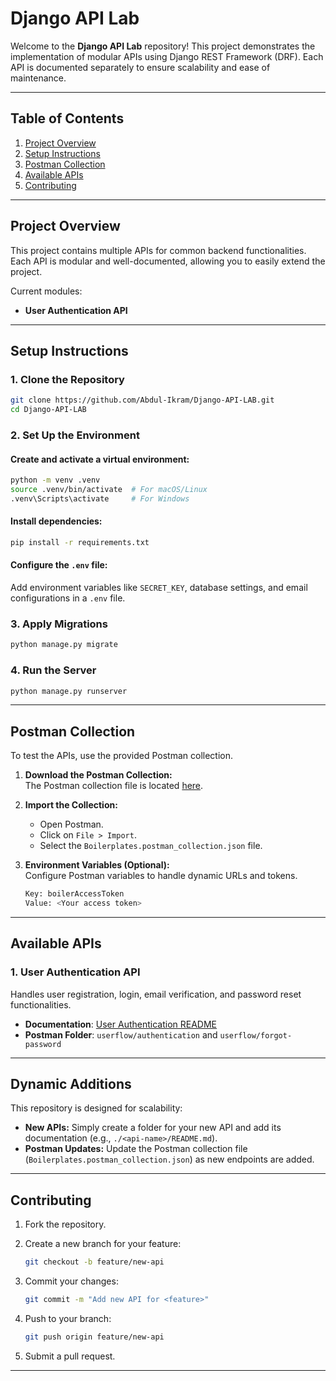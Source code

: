 # Django API Lab

Welcome to the **Django API Lab** repository! This project demonstrates the implementation of modular APIs using Django REST Framework (DRF). Each API is documented separately to ensure scalability and ease of maintenance.

----------

## Table of Contents

1.  [Project Overview](#project-overview)
2.  [Setup Instructions](#setup-instructions)
3.  [Postman Collection](#postman-collection)
4.  [Available APIs](#available-apis)
5.  [Contributing](#contributing)

----------

## Project Overview

This project contains multiple APIs for common backend functionalities. Each API is modular and well-documented, allowing you to easily extend the project.

Current modules:

-   **User Authentication API**

----------

## Setup Instructions

### 1. Clone the Repository

```bash
git clone https://github.com/Abdul-Ikram/Django-API-LAB.git
cd Django-API-LAB

```

### 2. Set Up the Environment

#### Create and activate a virtual environment:

```bash
python -m venv .venv
source .venv/bin/activate  # For macOS/Linux
.venv\Scripts\activate     # For Windows

```

#### Install dependencies:

```bash
pip install -r requirements.txt

```

#### Configure the `.env` file:

Add environment variables like `SECRET_KEY`, database settings, and email configurations in a `.env` file.

### 3. Apply Migrations

```bash
python manage.py migrate

```

### 4. Run the Server

```bash
python manage.py runserver

```

----------

## Postman Collection

To test the APIs, use the provided Postman collection.

1.  **Download the Postman Collection:**  
    The Postman collection file is located [here](https://github.com/Abdul-Ikram/Django-API-LAB/blob/main/PostDock/Boilerplates.postman_collection.json).
    
2.  **Import the Collection:**
    
    -   Open Postman.
    -   Click on `File > Import`.
    -   Select the `Boilerplates.postman_collection.json` file.
3.  **Environment Variables (Optional):**  
    Configure Postman variables to handle dynamic URLs and tokens.
    
    ```bash
    Key: boilerAccessToken
    Value: <Your access token>
    
    ```
    

----------

## Available APIs

### 1. User Authentication API

Handles user registration, login, email verification, and password reset functionalities.

-   **Documentation**: [User Authentication README](https://github.com/Abdul-Ikram/Django-API-LAB/blob/main/ReadMeNest/USER_AUTHENTICATION.md)
-   **Postman Folder**: `userflow/authentication` and `userflow/forgot-password`

----------

## Dynamic Additions

This repository is designed for scalability:

-   **New APIs:** Simply create a folder for your new API and add its documentation (e.g., `./<api-name>/README.md`).
-   **Postman Updates:** Update the Postman collection file (`Boilerplates.postman_collection.json`) as new endpoints are added.

----------

## Contributing

1.  Fork the repository.
2.  Create a new branch for your feature:
    
    ```bash
    git checkout -b feature/new-api
    
    ```
    
3.  Commit your changes:
    
    ```bash
    git commit -m "Add new API for <feature>"
    
    ```
    
4.  Push to your branch:
    
    ```bash
    git push origin feature/new-api
    
    ```
    
5.  Submit a pull request.

----------
